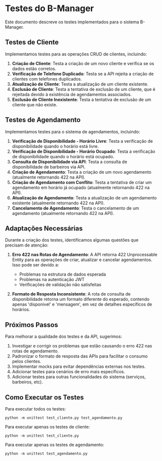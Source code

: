 # Testes do B-Manager

Este documento descreve os testes implementados para o sistema B-Manager.

## Testes de Cliente

Implementamos testes para as operações CRUD de clientes, incluindo:

1. **Criação de Cliente**: Testa a criação de um novo cliente e verifica se os dados estão corretos.
2. **Verificação de Telefone Duplicado**: Testa se a API rejeita a criação de clientes com telefones duplicados.
3. **Atualização de Cliente**: Testa a atualização de um cliente existente.
4. **Exclusão de Cliente**: Testa a tentativa de exclusão de um cliente, que é rejeitada devido à existência de agendamentos associados.
5. **Exclusão de Cliente Inexistente**: Testa a tentativa de exclusão de um cliente que não existe.

## Testes de Agendamento

Implementamos testes para o sistema de agendamentos, incluindo:

1. **Verificação de Disponibilidade - Horário Livre**: Testa a verificação de disponibilidade quando o horário está livre.
2. **Verificação de Disponibilidade - Horário Ocupado**: Testa a verificação de disponibilidade quando o horário está ocupado.
3. **Consulta de Disponibilidade via API**: Testa a consulta de disponibilidade de barbeiros via API.
4. **Criação de Agendamento**: Testa a criação de um novo agendamento (atualmente retornando 422 na API).
5. **Criação de Agendamento com Conflito**: Testa a tentativa de criar um agendamento em horário já ocupado (atualmente retornando 422 na API).
6. **Atualização de Agendamento**: Testa a atualização de um agendamento existente (atualmente retornando 422 na API).
7. **Cancelamento de Agendamento**: Testa o cancelamento de um agendamento (atualmente retornando 422 na API).

## Adaptações Necessárias

Durante a criação dos testes, identificamos algumas questões que precisam de atenção:

1. **Erro 422 nas Rotas de Agendamento**: A API retorna 422 Unprocessable Entity para as operações de criar, atualizar e cancelar agendamentos. Isso pode ser devido a:
   - Problemas na estrutura de dados esperada
   - Problemas na autenticação JWT
   - Verificações de validação não satisfeitas

2. **Formato de Resposta Inconsistente**: A rota de consulta de disponibilidade retorna um formato diferente do esperado, contendo apenas 'disponivel' e 'mensagem', em vez de detalhes específicos de horários.

## Próximos Passos

Para melhorar a qualidade dos testes e da API, sugerimos:

1. Investigar e corrigir os problemas que estão causando o erro 422 nas rotas de agendamento.
2. Padronizar o formato de resposta das APIs para facilitar o consumo pelos clientes.
3. Implementar mocks para evitar dependências externas nos testes.
4. Adicionar testes para cenários de erro mais específicos.
5. Adicionar testes para outras funcionalidades do sistema (serviços, barbeiros, etc).

## Como Executar os Testes

Para executar todos os testes:

```
python -m unittest test_cliente.py test_agendamento.py
```

Para executar apenas os testes de cliente:

```
python -m unittest test_cliente.py
```

Para executar apenas os testes de agendamento:

```
python -m unittest test_agendamento.py 